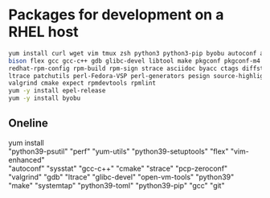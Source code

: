 # Packages for development on a RHEL host

```bash
yum install curl wget vim tmux zsh python3 python3-pip byobu autoconf automake binutils \ 
bison flex gcc gcc-c++ gdb glibc-devel libtool make pkgconf pkgconf-m4 pkgconf-pkg-config \ 
redhat-rpm-config rpm-build rpm-sign strace asciidoc byacc ctags diffstat git intltool \ 
ltrace patchutils perl-Fedora-VSP perl-generators pesign source-highlight systemtap \
valgrind cmake expect rpmdevtools rpmlint
yum -y install epel-release
yum -y install byobu
```

## Oneline

yum install \
"python39-psutil" "perf" "yum-utils" "python39-setuptools" "flex" "vim-enhanced" \
"autoconf" "sysstat" "gcc-c++" "cmake" "strace" "pcp-zeroconf" \
"valgrind" "gdb" "ltrace" "glibc-devel" "open-vm-tools" "python39" \
"make" "systemtap" "python39-toml" "python39-pip" "gcc" "git"
